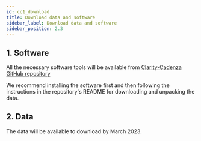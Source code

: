 ```yaml
---
id: cc1_download
title: Download data and software
sidebar_label: Download data and software
sidebar_position: 2.3
---
```


## 1. Software

All the necessary software tools will be available from [Clarity-Cadenza GitHub repository](https://github.com/claritychallenge/clarity)

We recommend installing the software first and then following the instructions in the repository's README for downloading and unpacking the data.

## 2. Data

The data will be available to download by March 2023.

<!-- The data is available for [download here](https://mab.to/zU7TS8jJelkoD).

On the download site you will see three data packages are available,

- `clarity_CEC2_core.v1_1.tgz`  [**28 GB**] - metadata and dev set
- `clarity_CEC2_train.v1_1.tgz` [**69 GB**] - scenes for training systems
- `clarity_CEC2_hoairs.v1_0.tgz` [**144 GB**] - impulse responses for generating extended training data -->

<!-- All participants will require the **core** data package. Participants using machine learning approaches will additionally require the **train** data package. Participants wishing to extend the training set by using our provided scene rendering tools will also require the high order ambisonic impulse responses (i.e., the **hoairs** package). 

To unpack the data we recommend you follow the instructions in the [Cadenza Challenge GitHub repository](https://github.com/CadenzaProject/Cadenza). -->

